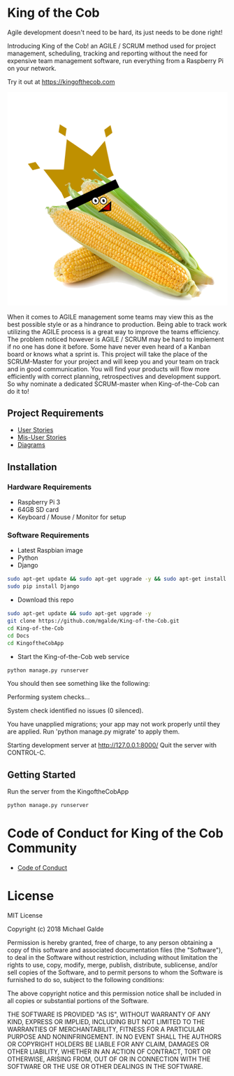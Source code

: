 # King of the Cob
Agile development doesn't need to be hard, its just needs to be done right!

Introducing King of the Cob! an AGILE / SCRUM method used for project management, scheduling, tracking and reporting without the need for expensive team management software, run everything from a Raspberry Pi on your network.

Try it out at https://kingofthecob.com

![King of the Cob](/docs/images/KotC.png "King of the Cob")


When it comes to AGILE management some teams may view this as the best possible style or as a hindrance to production. Being able to track work utilizing the AGILE process is a great way to improve the teams efficiency. The problem noticed however is AGILE / SCRUM may be hard to implement if no one has done it before. Some have never even heard of a Kanban board or knows what a sprint is. This project will take the place of the SCRUM-Master for your project and will keep you and your team on track and in good communication. You will find your products will flow more efficiently with correct planning, retrospectives and development support. So why nominate a dedicated SCRUM-master when King-of-the-Cob can do it to!

## Project Requirements
* [User Stories](/docs/User_Stories.md)
* [Mis-User Stories](/docs/Mis_User_Stories.md)
* [Diagrams](/docs/diagrams.md)

## Installation
### Hardware Requirements
* Raspberry Pi 3
* 64GB SD card
* Keyboard / Mouse / Monitor for setup

### Software Requirements
* Latest Raspbian image
* Python
* Django
```bash
sudo apt-get update && sudo apt-get upgrade -y && sudo apt-get install python -y
sudo pip install Django
```
* Download this repo
```bash
sudo apt-get update && sudo apt-get upgrade -y
git clone https://github.com/mgalde/King-of-the-Cob.git
cd King-of-the-Cob
cd Docs
cd KingoftheCobApp
```
* Start the King-of-the-Cob web service
```bash
python manage.py runserver
```
You should then see something like the following:

Performing system checks...

System check identified no issues (0 silenced).

You have unapplied migrations; your app may not work properly until they are applied.
Run 'python manage.py migrate' to apply them.

Starting development server at http://127.0.0.1:8000/
Quit the server with CONTROL-C.



## Getting Started
Run the server from the KingoftheCobApp
```bash
python manage.py runserver
```

# Code of Conduct for King of the Cob Community
* [Code of Conduct](/docs/CODE_OF_CONDUCT.md)

# License
MIT License

Copyright (c) 2018 Michael Galde

Permission is hereby granted, free of charge, to any person obtaining a copy
of this software and associated documentation files (the "Software"), to deal
in the Software without restriction, including without limitation the rights
to use, copy, modify, merge, publish, distribute, sublicense, and/or sell
copies of the Software, and to permit persons to whom the Software is
furnished to do so, subject to the following conditions:

The above copyright notice and this permission notice shall be included in all
copies or substantial portions of the Software.

THE SOFTWARE IS PROVIDED "AS IS", WITHOUT WARRANTY OF ANY KIND, EXPRESS OR
IMPLIED, INCLUDING BUT NOT LIMITED TO THE WARRANTIES OF MERCHANTABILITY,
FITNESS FOR A PARTICULAR PURPOSE AND NONINFRINGEMENT. IN NO EVENT SHALL THE
AUTHORS OR COPYRIGHT HOLDERS BE LIABLE FOR ANY CLAIM, DAMAGES OR OTHER
LIABILITY, WHETHER IN AN ACTION OF CONTRACT, TORT OR OTHERWISE, ARISING FROM,
OUT OF OR IN CONNECTION WITH THE SOFTWARE OR THE USE OR OTHER DEALINGS IN THE
SOFTWARE.
